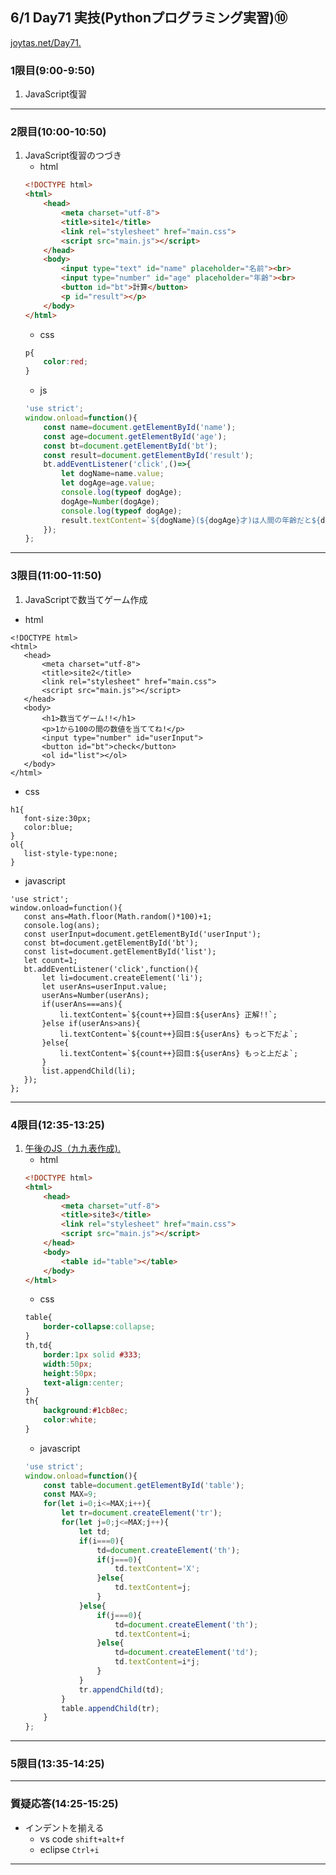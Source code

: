 ## 6/1 Day71 実技(Pythonプログラミング実習)⑩
[joytas.net/Day71.]()
### 1限目(9:00-9:50)
1. JavaScript復習
---
### 2限目(10:00-10:50)
1. JavaScript復習のつづき
	- html
	~~~html
	<!DOCTYPE html>
	<html>
		<head>
			<meta charset="utf-8">
			<title>site1</title>
			<link rel="stylesheet" href="main.css">
			<script src="main.js"></script>
		</head>
		<body>
			<input type="text" id="name" placeholder="名前"><br>
			<input type="number" id="age" placeholder="年齢"><br>
			<button id="bt">計算</button>
			<p id="result"></p>
		</body>
	</html>
	~~~
	- css
	~~~css
	p{
		color:red;
	}
	~~~
	- js
	~~~javascript
	'use strict';
	window.onload=function(){
		const name=document.getElementById('name');
		const age=document.getElementById('age');
		const bt=document.getElementById('bt');
		const result=document.getElementById('result');
		bt.addEventListener('click',()=>{
			let dogName=name.value;
			let dogAge=age.value;
			console.log(typeof dogAge);
			dogAge=Number(dogAge);
			console.log(typeof dogAge);
			result.textContent=`${dogName}(${dogAge}才)は人間の年齢だと${dogAge*7}です`;
		});
	};
	~~~
---
### 3限目(11:00-11:50)
1. JavaScriptで数当てゲーム作成
 - html
 ~~~
 <!DOCTYPE html>
<html>
	<head>
		<meta charset="utf-8">
		<title>site2</title>
		<link rel="stylesheet" href="main.css">
		<script src="main.js"></script>
	</head>
	<body>
		<h1>数当てゲーム!!</h1>
		<p>1から100の間の数値を当ててね!</p>
		<input type="number" id="userInput">
		<button id="bt">check</button>
		<ol id="list"></ol>
	</body>
</html>
 ~~~
 - css
 ~~~
h1{
	font-size:30px;
	color:blue;
}
ol{
	list-style-type:none;
}
 ~~~
 - javascript
 ~~~
 'use strict';
window.onload=function(){
	const ans=Math.floor(Math.random()*100)+1;
	console.log(ans);
	const userInput=document.getElementById('userInput');
	const bt=document.getElementById('bt');
	const list=document.getElementById('list');
	let count=1;
	bt.addEventListener('click',function(){
		let li=document.createElement('li');
		let userAns=userInput.value;
		userAns=Number(userAns);
		if(userAns===ans){
			li.textContent=`${count++}回目:${userAns} 正解!!`;
		}else if(userAns>ans){
			li.textContent=`${count++}回目:${userAns} もっと下だよ`;
		}else{
			li.textContent=`${count++}回目:${userAns} もっと上だよ`;
		}
		list.appendChild(li);
	});
};
 ~~~
---
### 4限目(12:35-13:25)
1. [午後のJS（九九表作成).](https://joytas.net/programming/afternoon_js_ninenine)
	- html
	~~~html
	<!DOCTYPE html>
	<html>
		<head>
			<meta charset="utf-8">
			<title>site3</title>
			<link rel="stylesheet" href="main.css">
			<script src="main.js"></script>
		</head>
		<body>
			<table id="table"></table>
		</body>
	</html>
	~~~
	- css
	~~~css
	table{
		border-collapse:collapse;
	}
	th,td{
		border:1px solid #333;
		width:50px;
		height:50px;
		text-align:center;
	}
	th{
		background:#1cb8ec;
		color:white;
	}
	~~~
	- javascript
	~~~javascript
	'use strict';
	window.onload=function(){
		const table=document.getElementById('table');
		const MAX=9;
		for(let i=0;i<=MAX;i++){
			let tr=document.createElement('tr');
			for(let j=0;j<=MAX;j++){
				let td;
				if(i===0){
					td=document.createElement('th');
					if(j===0){
						td.textContent='X';
					}else{
						td.textContent=j;
					}
				}else{
					if(j===0){
						td=document.createElement('th');
						td.textContent=i;
					}else{
						td=document.createElement('td');
						td.textContent=i*j;
					}
				}
				tr.appendChild(td);
			}
			table.appendChild(tr);
		}
	};
	~~~
---
### 5限目(13:35-14:25)
---
### 質疑応答(14:25-15:25)
- インデントを揃える
	- vs code `shift+alt+f`
	- eclipse `Ctrl+i`
---

